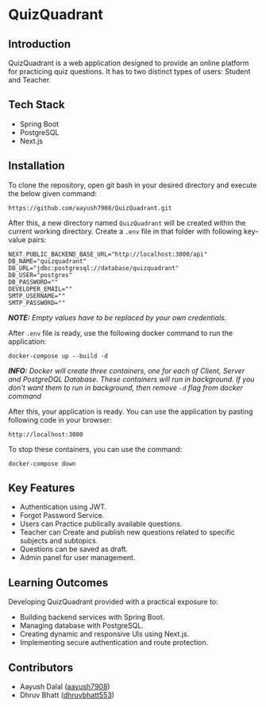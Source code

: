 # QuizQuadrant

## Introduction
QuizQuadrant is a web application designed to provide an online platform for practicing quiz questions. It has to two distinct types of users: Student and Teacher.


## Tech Stack
- Spring Boot
- PostgreSQL
- Next.js


## Installation
To clone the repository, open git bash in your desired directory and execute the below given command:

```
https://github.com/aayush7908/QuizQuadrant.git
```

After this, a new directory named `QuizQuadrant` will be created within the current working directory.
Create a `.env` file in that folder with following key-value pairs:

```
NEXT_PUBLIC_BACKEND_BASE_URL="http://localhost:3000/api"
DB_NAME="quizquadrant"
DB_URL="jdbc:postgresql://database/quizquadrant"
DB_USER="postgres"
DB_PASSWORD=""
DEVELOPER_EMAIL=""
SMTP_USERNAME=""
SMTP_PASSWORD=""
```
*__NOTE:__ Empty values have to be replaced by your own credentials.*

After `.env` file is ready, use the following docker command to run the application:

```
docker-compose up --build -d
```
*___INFO:___ Docker will create three containers, one for each of Client, Server and PostgreDQL Database. These containers will run in background. If you don't want them to run in background, then remove `-d` flag from docker command*

After this, your application is ready. You can use the application by pasting following code in your browser:

```
http://localhost:3000
```

To stop these containers, you can use the command:

```
docker-compose down
```


## Key Features
- Authentication using JWT.
- Forgot Password Service.
- Users can Practice publically available questions.
- Teacher can Create and publish new questions related to specific subjects and subtopics.
- Questions can be saved as draft.
- Admin panel for user management.


## Learning Outcomes
Developing QuizQuadrant provided with a practical exposure to:
- Building backend services with Spring Boot.
- Managing database with PostgreSQL.
- Creating dynamic and responsive UIs using Next.js.
- Implementing secure authentication and route protection.


## Contributors
- Aayush Dalal ([aayush7908](https://github.com/aayush7908))
- Dhruv Bhatt ([dhruvbhatt553](https://github.com/dhruvbhatt553))

